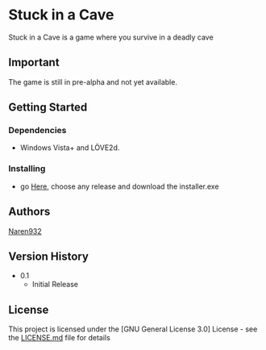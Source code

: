 # Stuck in a Cave

Stuck in a Cave is a game where you survive in a deadly cave

## Important

The game is still in pre-alpha and not yet available.

## Getting Started

### Dependencies

* Windows Vista+ and LÖVE2d.

### Installing

* go [Here](https://github.com/naren932/Stuck-in-a-Cave/releases), choose any release and download the installer.exe

## Authors

[Naren932](https://github.com/naren932)

## Version History

* 0.1
    * Initial Release

## License

This project is licensed under the [GNU General License 3.0] License - see the [LICENSE.md](https://github.com/naren932/Stuck-in-a-Cave/blob/main/LICENSE) file for details
